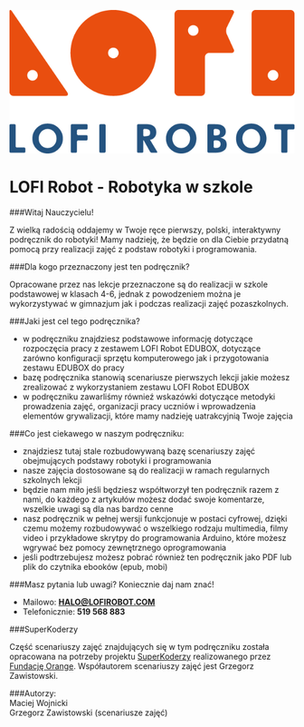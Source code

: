 ![](logo_round.png)
# LOFI Robot - Robotyka w szkole

###Witaj Nauczycielu!

Z wielką radością oddajemy w Twoje ręce pierwszy, polski, interaktywny podręcznik do robotyki! Mamy nadzieję, że będzie on dla Ciebie przydatną pomocą przy realizacji zajęć z podstaw robotyki i programowania.

###Dla kogo przeznaczony jest ten podręcznik?

Opracowane przez nas lekcje przeznaczone są do realizacji w szkole podstawowej w klasach 4-6, jednak z powodzeniem można je wykorzystywać w gimnazjum jak i podczas realizacji zajęć pozaszkolnych.

###Jaki jest cel tego podręcznika?
- w podręczniku znajdziesz podstawowe informację dotyczące rozpoczęcia pracy z zestawem LOFI Robot EDUBOX, dotyczące zarówno konfiguracji sprzętu komputerowego jak i przygotowania zestawu EDUBOX do pracy
- bazę podręcznika stanowią scenariusze pierwszych lekcji jakie możesz zrealizować z wykorzystaniem zestawu LOFI Robot EDUBOX
- w podręczniku zawarliśmy równieź wskazówki dotyczące metodyki prowadzenia zajęć, organizacji pracy uczniów i wprowadzenia elementów grywalizacji, które mamy nadzieję uatrakcyjnią Twoje zajęcia

###Co jest ciekawego w naszym podręczniku:
* znajdziesz tutaj stale rozbudowywaną bazę scenariuszy zajęć obejmujących podstawy robotyki i programowania
* nasze zajęcia dostosowane są do realizacji w ramach regularnych szkolnych lekcji
* będzie nam miło jeśli będziesz współtworzył ten podręcznik razem z nami, do każdego z artykułów możesz dodać swoje komentarze, wszelkie uwagi są dla nas bardzo cenne
* nasz podręcznik w pełnej wersji funkcjonuje w postaci cyfrowej, dzięki czemu możemy rozbudowywać o wszelkiego rodzaju multimedia, filmy video i przykładowe skrytpy do programowania Arduino, które możesz wgrywać bez pomocy zewnętrznego oprogramowania
* jeśli podtrzebujesz możesz pobrać również ten podręcznik jako PDF lub plik do czytnika ebooków (epub, mobi)


###Masz pytania lub uwagi?
Koniecznie daj nam znać!
- Mailowo: **HALO@LOFIROBOT.COM**
- Telefonicznie: **519 568 883**



###SuperKoderzy

Część scenariuszy zajęć znajdujących się w tym podręczniku została opracowana na potrzeby projektu [SuperKoderzy](www.superkoderzy.pl) realizowanego przez [Fundację Orange](https://fundacja.orange.pl/). Współautorem scenariuszy zajęć jest Grzegorz Zawistowski.


###Autorzy:<br/>
Maciej Wojnicki<br/>
Grzegorz Zawistowski (scenariusze zajęć)
